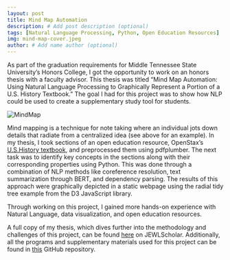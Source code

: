 ```yaml
---
layout: post
title: Mind Map Automation
description: # Add post description (optional)
tags: [Natural Language Processing, Python, Open Education Resources]
img: mind-map-cover.jpeg
author: # Add name author (optional)
---
```

As part of the graduation requirements for Middle Tennessee State University’s Honors College, I got the opportunity to work on an honors thesis with a faculty advisor. This thesis was titled “Mind Map Automation: Using Natural Language Processing to Graphically Represent a Portion of a U.S. History Textbook.” The goal I had for this project was to show how NLP could be used to create a supplementary study tool for students.

![MindMap]({{site.baseurl}}/assets/img/mindmap-example.png)

Mind mapping is a technique for note taking where an individual jots down details that radiate from a centralized idea (see above for an example). In my thesis, I took sections of an open education resource, OpenStax’s [U.S.History textbook][history-textbook], and preprocessed them using pdfplumber. The next task was to identify key concepts in the sections along with their corresponding properties using Python. This was done through a combination of NLP methods like coreference resolution, text summarization through BERT, and dependency parsing. The results of this approach were graphically depicted in a static webpage using the radial tidy tree example from the D3 JavaScript library.

Through working on this project, I gained more hands-on experience with Natural Language, data visualization, and open education resources.

A full copy of my thesis, which dives further into the methodology and challenges of this project, can be found [here][thesis-copy] on JEWLScholar. Additionally, all the programs and supplementary materials used for this project can be found in [this][thesis-gh] GitHub repository.

[thesis-copy]: https://jewlscholar.mtsu.edu/items/9bac99d9-7503-4e46-a55f-3892433ea49c
[thesis-gh]: https://github.com/sdmac101/Mind-Mapping
[history-textbook]: https://openstax.org/books/us-history/pages/1-introduction
